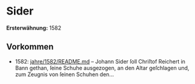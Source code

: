 # Sider

**Ersterwähnung:** 1582

## Vorkommen
- 1582: [jahre/1582/README.md](../jahre/1582/README.md) – Johann Sider ſoll Chriſtof Reichert
in Bann gethan, ſeine Schuhe ausgezogen, an den Altar
geſchlagen und, zum Zeugnis von ſeinen Schuhen den...
